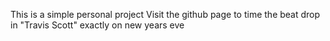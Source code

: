 This is a simple personal project
Visit the github page to time the beat drop in "Travis Scott" exactly on new years eve
